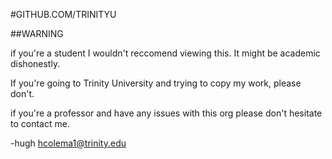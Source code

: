 #GITHUB.COM/TRINITYU

##WARNING

if you're a student I wouldn't reccomend viewing this.
It might be academic dishonestly.

If you're going to Trinity University and trying to copy my work, please don't.

if you're a professor and have any issues with this org please don't hesitate to contact me.

-hugh
hcolema1@trinity.edu
